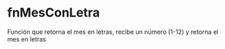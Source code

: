 # fnMesConLetra
Función que retorna el mes en letras, recibe un número (1-12) y retorna el mes en letras

